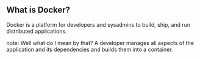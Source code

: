 ##  What is Docker?

Docker is a platform for developers and sysadmins to build, ship, and run distributed applications.

note:
Well what do I mean by that?
A developer manages all aspects of the application and its dependencies and builds them into a container.
